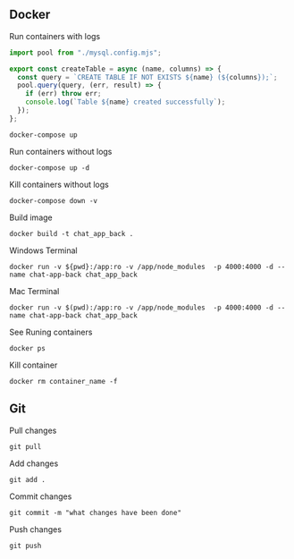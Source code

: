 ## Docker

Run containers with logs

```Javascript
import pool from "./mysql.config.mjs";

export const createTable = async (name, columns) => {
  const query = `CREATE TABLE IF NOT EXISTS ${name} (${columns});`;
  pool.query(query, (err, result) => {
    if (err) throw err;
    console.log(`Table ${name} created successfully`);
  });
};
```

```terminal
docker-compose up
```

Run containers without logs

```terminal
docker-compose up -d
```

Kill containers without logs

```terminal
docker-compose down -v
```

Build image

```terminal
docker build -t chat_app_back .
```

Windows Terminal

```terminal
docker run -v ${pwd}:/app:ro -v /app/node_modules  -p 4000:4000 -d --name chat-app-back chat_app_back
```

Mac Terminal

```terminal
docker run -v $(pwd):/app:ro -v /app/node_modules  -p 4000:4000 -d --name chat-app-back chat_app_back
```

See Runing containers

```terminal
docker ps
```

Kill container

```terminal
docker rm container_name -f
```

## Git

Pull changes

```terminal
git pull
```

Add changes

```terminal
git add .
```

Commit changes

```terminal
git commit -m "what changes have been done"
```

Push changes

```terminal
git push
```
